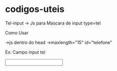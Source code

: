 # codigos-uteis

Tel-input -> Js para Mascara de input type=tel

Como Usar 

->js dentro do head
->maxlength="15" id="telefone"

Ex: Campo input tel

<code><input type="tel" maxlength="15" id="telefone"></code>

